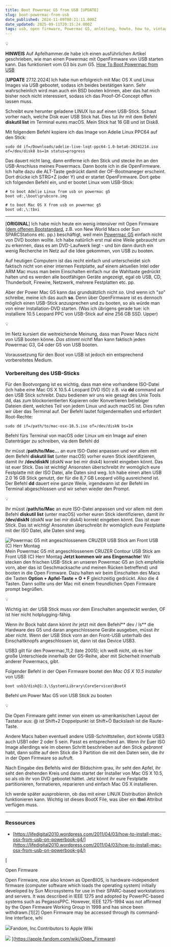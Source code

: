 ```yaml
---
title: Boot Powermac G5 from USB [UPDATE]
slug: boot-powermac-from-usb
date_published: 2024-11-09T08:21:11.000Z
date_updated: 2025-09-11T20:15:24.000Z
tags: usb, open firmware, Powermac G5, anleitung, howto, how to, vintage computing, updated
---
```


💡

**HINWEIS**
Auf Apfelhammer.de habe ich einen ausführlichen Artikel geschrieben, wie man einen Powermac mit OpenFirmware von USB starten kann. Das funktioniert vom G3 bis zum G5.
[How To Boot Powermac from USB](https://apfelhammer.de/how-to-boot-powermac-from-usb.html)

[**UPDATE** 27.12.2024] Ich habe nun erfolgreich mit Mac OS X und Linux Images via USB gebootet, sodass ich beides bestätigen kann. Sehr wahrscheinlich wird man auch ein BSD booten können, aber das hat mich bisher noch nicht interessiert, sodass ich das Proof-Of-Concept offen lassen muss.

Schreibt eure herunter geladene LINUX Iso auf einen USB-Stick. Schaut vorher nach, welche Disk euer USB Stick hat. Dies tut ihr mit dem Befehl **diskutil list** im Terminal eures macOS. Mein Stick hat 16 GB und ist Disk8.

Mit folgendem Befehl kopiere ich das Image von Adelie Linux PPC64 auf den Stick:

    sudo dd if=/Downloads/adelie-live-lxqt-ppc64-1.0-beta6-20241214.iso of=/dev/disk8 bs=1m status=progress

Das dauert nicht lang, dann entferne ich den Stick und stecke ihn an den USB-Anschluss meines Powermacs. Dann boote ich in die OpenFirmware. Ich halte dazu die ALT-Taste gedrückt damit der OF-Bootmaneger erscheint. Dort drücke ich STRG+Z (oder Y) und er startet OpenFirmware. Dort gebe ich folgenden Befehl ein, und er bootet Linux vom USB-Stick:

    # to boot Adelie Linux from usb on powermac g5
    boot ud:,\boot\grubcore.img
    
    # to boot Mac OS X from usb on powermac g5
    boot ud:,\:tbxi

---

[**ORIGINAL**] Ich habe mich heute ein wenig intensiver mit Open Firmware ([dem offenen Bootstandard](https://de.wikipedia.org/wiki/Open_Firmware), z.B. von New World Macs oder Sun SPARCStations etc. pp.) beschäftigt, weil mein [Powermac G5](__GHOST_URL__/tag/powermac-g5/) einfach nicht von DVD booten wollte. Ich habe natürlich erst mal eine Weile gebraucht um zu erkennen, dass es am DVD-Laufwerk liegt - und bin dann durch ein wenig Recherche im Netz auf die Idee gekommen, von USB zu booten. 

Auf heutigen Computern ist das recht einfach und unterscheidet sich faktisch nicht von einer internen Festplatte, auf einem aktuellen Intel oder ARM Mac muss man beim Einschalten einfach nur die Wahltaste gedrückt halten und es werden alle bootfähigen Geräte angezeigt, egal ob USB, CD, Thunderbolt, Firewire, Netzwerk, mehrere Festplatten etc. pp. 

Aber der Power Mac G5 kann das grundsätzlich nicht *so*. Und wenn ich "*so*" schreibe, meine ich das auch **so**. Denn über OpenFirmware ist es dennoch möglich einen USB-Stick anzusprechen und zu booten, so als würde man von einer Installation-DVD starten. (Was ich übrigens gerade tue: ich installiere 10.5 Leopard PPC von USB-Stick auf eine 256 GB SSD. Upper)

💡

Im Netz kursiert die weitreichende Meinung, dass man Power Macs nicht von USB booten könne. *Das stimmt nicht*! Man kann faktisch jeden Powermac G3, G4 oder G5 von USB booten.

Voraussetzung für den Boot von USB ist jedoch ein entsprechend vorbereitetes Medium.

### Vorbereitung des USB-Sticks

Für den Bootvorgang ist es wichtig, dass man eine vorhandene ISO-Datei (ich habe eine Mac OS X 10.5.4 Leopard DVD ISO) z.B. via **dd** command auf den USB Stick schreibt. Dazu bedienen wir uns wie gesagt des Unix Tools dd, das zum blockorientierten Kopieren oder Konvertieren beliebiger Dateien dient, welches Teil von jedem Linux und auch macOS ist. Dies rufen wir über das Terminal auf. Der Befehl lautet folgendermaßen und erfordert Root-Rechte:

    sudo dd if=/path/to/mac-osx-10.5.iso of=/dev/diskN bs=1m

Befehl fürs Terminal von macOS oder Linux um ein Image auf einen Datenträger zu schreiben, via dem Befehl dd

Ihr müsst /**path/to/Mac…** an eure ISO-Datei anpassen und vor allem mit dem Befehl **diskutil list** (unter macOS) vorher euren Stick identifizieren, damit ihr **/dev/diskN**  (diskN war bei mir disk4) korrekt eingeben könnt. Das ist euer Stick. Das ist wichtig! Ansonsten überschreibt ihr womöglich eure Festplatte mit der ISO Datei, alle Daten sind weg. Ich habe einen alten USB 2.0 16 GB Stick genutzt, der für die 8,7 GB Leopard völlig ausreichend ist. Der Befehl **dd** dauert eine ganze Weile, irgendwann ist der Befehl im Terminal abgeschlossen und wir sehen wieder den Prompt.

💡

Ihr müsst /**path/to/Mac** an eure ISO-Datei anpassen und vor allem mit dem Befehl **diskutil list** (unter macOS) vorher euren Stick identifizieren, damit ihr **/dev/diskN** (diskN war bei mir disk4) korrekt eingeben könnt. Das ist euer Stick. Das ist wichtig! Ansonsten überschreibt ihr womöglich eure Festplatte mit der ISO Datei, alle Daten sind weg.

![Powermac G5 mit angeschlossenem CRUZER USB Stick am Front USB (C) Herr Montag](__GHOST_URL__/content/images/2024/11/powermacg_g5_usb_front.jpg)Mein Powermac G5 mit angeschlossenem CRUZER Contour USB Stick am Front USB (C) Herr Montag
**Jetzt kommen wir ans Eingemachte**! Wir stecken den frischen USB-Stick an unseren Powermac G5 an (ich empfehle vorn, aber das ist Geschmacksache und meinen Rücken betreffend) und booten in die Open Firmware. Dazu halten wir beim Einschalten des Macs die Tasten **Option + Apfel-Taste + O + F** gleichzeitig gedrückt. Also die 4 Tasten. Dann sollte uns der Mac mit einem freundlichen Open Firmware prompt begrüßen.

💡

Wichtig ist: der USB Stick muss *vor* dem Einschalten angesteckt werden, OF ist hier nicht hotplugging-fähig. 

Wenn ihr Bock habt dann könnt ihr jetzt mit dem Befehl** dev / ls** die Hardware des G5 und daran angeschlossene Geräte ausgeben, müsst ihr aber nicht. Wenn der USB Stick vorn an den Front-USB unterhalb des Einschaltknopfs angeschlossen ist, dann ist das Device USB3.

USB3 gilt für den Powermac,11,2 (late 2005); ich weiß nicht, ob es hier große Unterschiede innerhalb der G5-Reihe, aber mit Sicherheit innerhalb anderer Powermacs, gibt.

Folgender Befehl in der Open Firmware bootet den *Mac OS X 10.5 Installer* von USB:

    boot usb3/disk@1:3,\System\Library\CoreServices\BootX

Befehl um Power Mac G5 von USB Stick zu booten

💡

Die Open Firmware geht immer von einem us-amerikanischen Layout der Tastatur aus: 
@ ist Shift+2
Doppelpunkt ist Shift+Ö
Backslash ist die Raute-Taste.

Andere Macs haben eventuell andere USB-Schnittstellen, dort könnte USB3 auch USB1 oder 2 oder 5 sein. Passt es entsprechend an. Wenn ihr Euer ISO Image allerdings wie im oberen Schritt beschrieben auf den Stick *gebrannt* habt, dann sollte auf dem Stick die 3 Partition die mit den Daten sein, die ihr in der Open Firmware so aufruft. 

Nach Eingabe des Befehls wird der Bildschirm grau, ihr seht den Apfel, ihr seht den drehenden Kreis und dann startet der Installer von Mac OS X 10.5, so als ob ihr von DVD gebootet hättet. Jetz könnt ihr eure Festplatte partitionieren, formatieren, reparieren und einfach Mac OS X installieren.

Ich werde später ausprobieren, ob das mit einer LINUX Distribution ähnlich funktionieren kann. Wichtig ist dieses BootX File, was über ein **tbxi** Attribut verfügen muss.

---

### Ressources

- [https://lifedigital2010.wordpress.com/2011/04/03/how-to-install-mac-osx-from-usb-on-powerbook-g4/](https://lifedigital2010.wordpress.com/2011/04/03/how-to-install-mac-osx-from-usb-on-powerbook-g4/)

[

Open Firmware

Open Firmware, now also known as OpenBIOS, is hardware-independent firmware (computer software which loads the operating system) initially developed by Sun Microsystems for use in their SPARC-based workstations and servers. It was described in IEEE 1275 and adopted by PowerPC-based systems such as PegasosPPC. However, IEEE 1275-1994 was not affirmed by the Open Firmware Working Group in 1998 and has since been withdrawn.[1][2] Open Firmware may be accessed through its command-line interface, whi

![](__GHOST_URL__/content/images/icon/latest)Fandom, Inc.Contributors to Apple Wiki

![](__GHOST_URL__/content/images/thumbnail/latest)
](https://apple.fandom.com/wiki/Open_Firmware)

